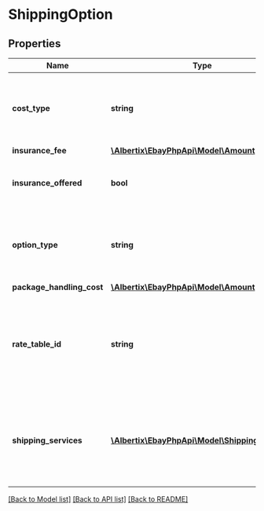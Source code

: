 # ShippingOption

## Properties
Name | Type | Description | Notes
------------ | ------------- | ------------- | -------------
**cost_type** | **string** | Required if the policy offers shipping options using a shippingOptions container. Defines whether the shipping cost is FLAT_RATE, CALCULATED, or NOT_SPECIFIED (for use with freight shipping and local pickup). For implementation help, refer to &lt;a href&#x3D;&#39;https://developer.ebay.com/devzone/rest/api-ref/account/types/ShippingCostTypeEnum.html&#39;&gt;eBay API documentation&lt;/a&gt; | [optional] 
**insurance_fee** | [**\Albertix\EbayPhpApi\Model\Amount**](Amount.md) |  | [optional] 
**insurance_offered** | **bool** | If set to true, the seller offers buyer-paid shipping insurance. The optionType shows whether this is for either a domestic or international shipment. Buyer-paid shipping insurance is currently supported in only Australia (AU), France (FR), and Italy (IT). | [optional] 
**option_type** | **string** | Required if the policy offers shipping options using a shippingOptions container. Use this field to set the ShippingOption element to either DOMESTIC or INTERNATIONAL. For implementation help, refer to &lt;a href&#x3D;&#39;https://developer.ebay.com/devzone/rest/api-ref/account/types/ShippingOptionTypeEnum.html&#39;&gt;eBay API documentation&lt;/a&gt; | [optional] 
**package_handling_cost** | [**\Albertix\EbayPhpApi\Model\Amount**](Amount.md) |  | [optional] 
**rate_table_id** | **string** | A unique eBay-assigned ID associated with a user-created shipping rate table. The locality of a shipping rate table can be either DOMESTIC or INTERNATIONAL and you must ensure the value specified in this field references a shipping rate table that matches the type specified in the shippingOptions.optionType field. If you mismatch the types, eBay responds with a 20403 error. Call getRateTable to retrieve information (including rateTableId values) on the rate tables configured by a seller. For information on creating rate tables, see Using shipping rate tables. | [optional] 
**shipping_services** | [**\Albertix\EbayPhpApi\Model\ShippingService[]**](ShippingService.md) | Required if the policy offers shipping options using a shippingOptions container. Contains a list of shipping services offered for either DOMESTIC or INTERNATIONAL shipments. Sellers can specify up to four domestic shipping services and up to five international shipping services by using separate shippingService containers for each. Note that if the seller is opted in to the Global Shipping Program, they can specify only four other international shipping services, regardless of whether or not Global Shipping is offered as one of the services. | [optional] 

[[Back to Model list]](../README.md#documentation-for-models) [[Back to API list]](../README.md#documentation-for-api-endpoints) [[Back to README]](../README.md)


